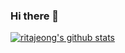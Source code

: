 ### Hi there 👋

<!--
**ritajeong/ritajeong** is a ✨ _special_ ✨ repository because its `README.md` (this file) appears on your GitHub profile.

Here are some ideas to get you started:

- 🔭 I’m currently working on ...
- 🌱 I’m currently learning ...
- 👯 I’m looking to collaborate on ...
- 🤔 I’m looking for help with ...
- 💬 Ask me about ...
- 📫 How to reach me: ...
- 😄 Pronouns: ...
- ⚡ Fun fact: ...
-->
[![ritajeong's github stats](https://github-readme-stats.vercel.app/api?ritajeong=ritajeong)](https://github.com/anuraghazra/github-readme-stats)
